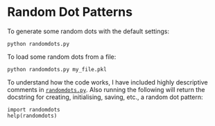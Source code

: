 # Random Dot Patterns

To generate some random dots with the default settings:
```
python randomdots.py
```
To load some random dots from a file:
```
python randomdots.py my_file.pkl
```

To understand how the code works, I have included highly descriptive comments in [```randomdots.py```](https://github.com/oliviaguest/visual-features/blob/master/randomdots.py).
Also running the following will return the docstring for creating, initialising, saving, etc., a random dot pattern:
```
import randomdots
help(randomdots)
```
